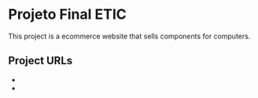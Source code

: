 # Projeto Final ETIC

This project is a ecommerce website that sells components for computers.

## Project URLs

- [Frontend]: (https://projeto-final-etic-frontend.vercel.app/)
- [Admin]: (https://projeto-final-etic-admin.vercel.app/listproduct)
